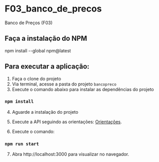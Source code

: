# F03_banco_de_precos
Banco de Preços (F03)



## Faça a instalação  do NPM 

npm install --global npm@latest

## Para executar a aplicação: 
1) Faça o clone do projeto 
2) Via terminal, acesse a pasta do projeto `bancopreco`
3) Execute o comando abaixo para instalar as dependências do projeto
### `npm install`
4) Aguarde a instalação do projeto
        


5) Execute a API seguindo as orientações: [Orientações](https://docs.google.com/document/d/1cOJn4DiqG4yRSPXRB2-HJDRo33OWjoWeqEGHvjV9eHg/edit).
6) Execute o comando:
### `npm run start`

7) Abra http://localhost:3000 para visualizar no navegador.
